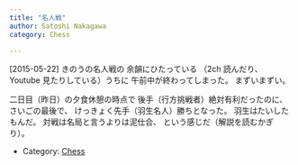 ```yaml
---
title: "名人戦"
author: Satoshi Nakagawa
category: Chess

---
```


[2015-05-22]  きのうの名人戦の
余韻にひたっている
（2ch 読んだり、Youtube 見たりしている）うちに
午前中が終わってしまった。
まずいまずい。

 二日目（昨日）の夕食休憩の時点で
後手（行方挑戦者）絶対有利だったのに、
さいごの最後で、
けっきょく先手（羽生名人）勝ちとなった。
羽生はたいしたもんだ。
対戦は名局と言うよりは泥仕合、
という感じだ（解説を読むかぎり）。

- Category: [Chess](/categories.html#Chess)

